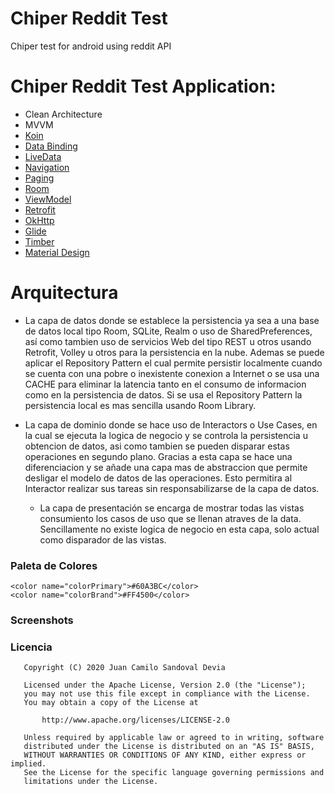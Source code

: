 # Chiper Reddit Test
 Chiper test for android using reddit API
 
 # Chiper Reddit Test Application:
 - Clean Architecture
- MVVM
- [Koin](https://insert-koin.io/)
- [Data Binding](https://developer.android.com/topic/libraries/data-binding/)
- [LiveData](https://developer.android.com/topic/libraries/architecture/livedata)
- [Navigation](https://developer.android.com/topic/libraries/architecture/navigation.html)
- [Paging](https://developer.android.com/topic/libraries/architecture/paging/)
- [Room](https://developer.android.com/topic/libraries/architecture/room)
- [ViewModel](https://developer.android.com/topic/libraries/architecture/viewmodel)
- [Retrofit](https://square.github.io/retrofit/)
- [OkHttp](https://square.github.io/okhttp/)
- [Glide](https://bumptech.github.io/glide/)
- [Timber](https://github.com/JakeWharton/timber)
- [Material Design](https://material.io/develop/android/)
 
 # Arquitectura
   * La capa de datos donde se establece la persistencia ya sea a una base de datos local tipo Room, SQLite, Realm o uso de SharedPreferences, así como tambien 
   uso de servicios Web del tipo REST u otros usando Retrofit, Volley u otros para la persistencia en la nube. Ademas se puede aplicar el Repository Pattern
   el cual permite persistir localmente cuando se cuenta con una pobre o inexistente conexion a Internet o se usa una CACHE para eliminar la latencia tanto en 
   el consumo de informacion como en la persistencia de datos. Si se usa el Repository Pattern la persistencia local es mas sencilla usando Room Library.
   
 * La capa de dominio donde se hace uso de Interactors o Use Cases, en la cual se ejecuta la logica de negocio y se controla la persistencia u obtencion de datos, 
   asi como tambien se pueden disparar estas operaciones en segundo plano. Gracias a esta capa se hace una diferenciacion y se añade una capa mas de abstraccion 
   que permite desligar el modelo de datos de las operaciones. Esto permitira al Interactor realizar sus tareas sin responsabilizarse de la capa de datos.
   * La capa de presentación se encarga de mostrar todas las vistas consumiento los casos de uso que se llenan atraves de la data. Sencillamente no existe logica de negocio en esta capa, solo actual como disparador de las vistas.

### Paleta de Colores
    <color name="colorPrimary">#60A3BC</color>
    <color name="colorBrand">#FF4500</color>
### Screenshots

### Licencia
```
   Copyright (C) 2020 Juan Camilo Sandoval Devia

   Licensed under the Apache License, Version 2.0 (the "License");
   you may not use this file except in compliance with the License.
   You may obtain a copy of the License at

       http://www.apache.org/licenses/LICENSE-2.0

   Unless required by applicable law or agreed to in writing, software
   distributed under the License is distributed on an "AS IS" BASIS,
   WITHOUT WARRANTIES OR CONDITIONS OF ANY KIND, either express or implied.
   See the License for the specific language governing permissions and
   limitations under the License.
```
